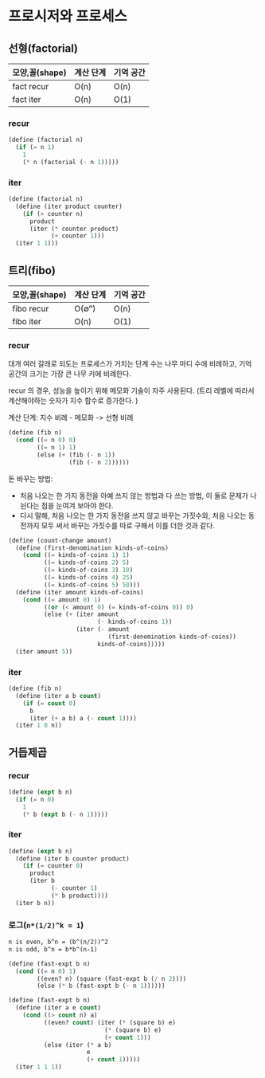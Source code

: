 # 프로시저와 프로세스

## 선형(factorial)

| 모양,꼴(shape) | 계산 단계 | 기억 공간 |
| -------------- | --------- | --------- |
| fact recur     | O(n)      | O(n)      |
| fact iter      | O(n)      | O(1)      |

### recur

```lisp
(define (factorial n)
  (if (= n 1)
    1
    (* n (factorial (- n 1)))))
```

### iter

```lisp
(define (factorial n)
  (define (iter product counter)
    (if (> counter n)
      product
      (iter (* counter product)
            (+ counter 1)))
  (iter 1 1)))
```

## 트리(fibo)

| 모양,꼴(shape) | 계산 단계 | 기억 공간 |
| -------------- | --------- | --------- |
| fibo recur     | O(∅ⁿ)     | O(n)      |
| fibo iter      | O(n)      | O(1)      |

### recur

대개 여러 갈래로 되도는 프로세스가 거치는 단계 수는 나무 마디 수에 비례하고, 기억 공간의 크기는 가장 큰 나무 키에 비례한다.

recur 의 경우, 성능을 높이기 위해 메모화 기술이 자주 사용된다. (트리 레벨에 따라서 계산해야하는 숫자가 지수 함수로 증가한다. )

계산 단계: 지수 비례 - 메모화 -> 선형 비례

```lisp
(define (fib n)
  (cond ((= n 0) 0)
        ((= n 1) 1)
        (else (+ (fib (- n 1))
                 (fib (- n 2))))))
```

돈 바꾸는 방법:

- 처음 나오는 한 가지 동전을 아예 쓰지 않는 방법과 다 쓰는 방법, 이 둘로 문제가 나뉜다는 점을 눈여겨 보아야 한다.
- 다시 말해, 처음 나오는 한 가지 동전을 쓰지 않고 바꾸는 가짓수와, 처음 나오는 동전까지 모두 써서 바꾸는 가짓수를 따로 구해서 이를 더한 것과 같다.

```lisp
(define (count-change amount)
  (define (first-denomination kinds-of-coins)
    (cond ((= kinds-of-coins 1) 1)
          ((= kinds-of-coins 2) 5)
          ((= kinds-of-coins 3) 10)
          ((= kinds-of-coins 4) 25)
          ((= kinds-of-coins 5) 50)))
  (define (iter amount kinds-of-coins)
    (cond ((= amount 0) 1)
          ((or (< amount 0) (= kinds-of-coins 0)) 0)
          (else (+ (iter amount
                         (- kinds-of-coins 1))
                   (iter (- amount
                            (first-denomination kinds-of-coins))
                         kinds-of-coins)))))
  (iter amount 5))
```

### iter

```lisp
(define (fib n)
  (define (iter a b count)
    (if (= count 0)
      b
      (iter (+ a b) a (- count 1))))
  (iter 1 0 n))
```

## 거듭제곱

### recur

```lisp
(define (expt b n)
  (if (= n 0)
    1
    (* b (expt b (- n 1)))))
```

### iter

```lisp
(define (expt b n)
  (define (iter b counter product)
    (if (= counter 0)
      product
      (iter b
            (- counter 1)
            (* b product))))
  (iter b n))
```

### 로그(`n*(1/2)^k = 1`)

```txt
n is even, b^n = (b^(n/2))^2
n is odd, b^n = b*b^(n-1)
```

```lisp
(define (fast-expt b n)
  (cond ((= n 0) 1)
        ((even? n) (square (fast-expt b (/ n 2))))
        (else (* b (fast-expt b (- n 1))))))
```

```lisp
(define (fast-expt b n)
  (define (iter a e count)
    (cond ((> count n) a)
          ((even? count) (iter (* (square b) e)
                           (* (square b) e)
                           (+ count 1)))
          (else (iter (* a b)
                      e
                      (+ count 1)))))
  (iter 1 1 1))
```
